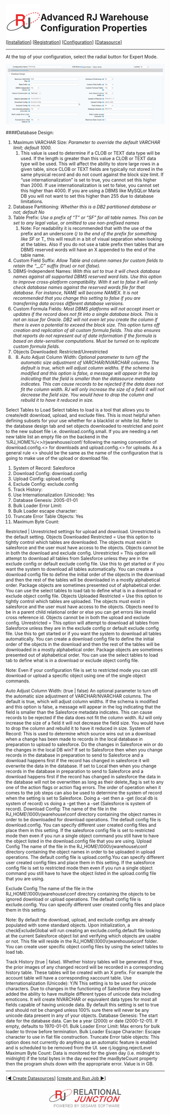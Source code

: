  <a href="http://www.sesamesoftware.com"><img align=left src="../images/RJOrbit110x110.png"></img></a>

# Advanced RJ Warehouse Configuration Properties

[[Installation](installguide.md)] [[Registration](RegistrationGuide.md)] [[Configuration](configurationGuide.md)] [[Datasource](DatasourceGuide.md)]

---

At the top of your configuration, select the radial button for Expert Mode.

![AdvancedConfigProps](../images/advconfigprop1.png)

####Database Design:

1. Maximum VARCHAR Size: *Parameter to override the default VARCHAR limit; default 1000.*
   1. This value is used to determine if a CLOB or TEXT data type will be used. If the length is greater than this value a CLOB or TEXT data type will be used.  This will affect the ability to store large rows in a given table, since CLOB or TEXT fields are typically not stored in the same physical record and do not count against the block size limit. If “use internationalization” is set to true, you cannot set this higher than 2000. If use internationalization is set to false, you cannot set this higher than 4000. If you are using a DBMS like MySQLor Maria DB you will not want to set this higher than 255 due to database limitations.
2. Database Partitioning: *Whether this is a DB2 partitioned database or not; default No*
3. Table Prefix: *Use a prefix of “T” or “SF” for all table names. This can be set to any legal value, or omitted to use non-prefixed names*
   1. Note: For readability it is recommended that with the use of the prefix and an underscore (_) to the end of the prefix for something like SF_ or T_ this will result in a bit of visual separation when looking at the tables. Also if you do not use a table prefix then tables that are DBMS reserved words will have an X appended to the end of the table name.
4. Custom Field Suffix: *Allow Table and column names for custom fields to retain the “__C” suffix (true) or not (false).*
5. DBMS-Independent Names: *With this set to true it will check database names against all supported DBMS reserved word lists. Use this option to improve cross-platform compatibility. With it set to false it will only check database names against the reserved words file for that database. For instance, NAME will become NAMEX. It is not recommended that you change this setting to false if you are transferring data across different database versions.*
6. Custom Formula Fields: *Most DBMS platforms will not accept insert or updates if the record does not fit into a single database block. This is not an issue for Oracle. DB2 will not even let you create the column if there is even a potential to exceed the block size. This option turns off creation and replication of all custom formula fields. This also ensures that reports do not represent out of date information if the formula is based on date-sensitive computations. Must be turned on to replicate custom formula fields.*
7. Objects Downloaded: Restricted/Unrestricted
8. 8. Auto Adjust Column Width: *Optional parameter to turn off the automatic size adjustment of VARCHAR/NVARCHAR columns. The default is true, which will adjust column widths. If the schema is modified and this option is false, a message will appear in the log indicating that the field is smaller than the datasource metadata indicates. This can cause records to be rejected if the data does not fit the column width.  RJ will only increase the size of a field it will not decrease the field size. You would have to drop the column and rebuild it to have it reduced in size.*

Select Tables to Load
Select tables to load is a tool that allows you to create/edit download, upload, and exclude files. This is most helpful when defining subsets for your use whether for a blacklist or white list. Refer to the database design tab and set objects downloaded to restricted and point to the new subset file i.e. download.config.small. If you are needing a net new table list an empty file on the backend in the %RJ_HOME%/<<AccountNumber>>/rjwarehouse/conf/ following the naming convention of download.config.<<name>> for downloads and upload.config.<<name>> for uploads. As a general rule <<name>> should be the same as the name of the configuration that is going to make use of the upload or download file.






1.  System of Record: Salesforce
2.  Download Config: download.config
3.  Upload Config: upload.config
4.  Exclude Config: exclude.config
5.  Track History: 
6.  Use Internationalization (Unicode): Yes
7.  Database Genesis: 2005-01-01
8.  Bulk Loader Error Limit: 	
9.  Bulk Loader escape character: 	
10. Truncate Error Table Objects: Yes
11. Maximum Byte Count: 	


Restricted | Unrestricted settings for upload and download. Unrestricted is the default setting.
Objects Downloaded
Restricted = Use this option to tightly control which tables are downloaded. The objects must exist in salesforce and the user must have access to the objects. Objects cannot be in both the download and exclude config.
Unrestricted = This option will attempt to download all tables from Salesforce unless they are in the exclude config or default exclude config file. Use this to get started or if you want the system to download all tables automatically. You can create a download config file to define the initial order of the objects in the download and then the rest of the tables will be downloaded in a mostly alphabetical order. Package objects are sometimes presented out of alphabetical order.
You can use the select tables to load tab to define what is in a download or exclude object config file.
Objects Uploaded
Restricted = Use this option to tightly control which tables are uploaded. The objects must exist in salesforce and the user must have access to the objects. Objects need to be in a parent child relational order or else you can get errors like invalid cross reference id. Objects cannot be in both the upload and exclude config.
Unrestricted = This option will attempt to download all tables from Salesforce unless they are in the exclude config or default exclude config file. Use this to get started or if you want the system to download all tables automatically. You can create a download config file to define the initial order of the objects in the download and then the rest of the tables will be downloaded in a mostly alphabetical order. Package objects are sometimes presented out of alphabetical order.
You can use the select tables to load tab to define what is in a download or exclude object config file.

Note: Even if your configuration file is set to restricted mode you can still download or upload a specific object using one of the single object commands.

Auto Adjust Column Width: (true | false) An optional parameter to turn off the automatic size adjustment of VARCHAR/NVARCHAR columns. The default is true, which will adjust column widths. If the schema is modified and this option is false, a message will appear in the log indicating that the field is smaller than the Salesforce metadata indicates. This can cause records to be rejected if the data does not fit the column width.  RJ will only increase the size of a field it will not decrease the field size. You would have to drop the column and rebuild it to have it reduced in size.
System of Record: This is used to determine which source wins out on a download when a change has been made to records in the local database in preparation to upload to salesforce. Do the changes in Salesforce win or do the changes in the local DB win? 
If set to Salesforce then when you change records in the database in preparation to send to Salesforce and a download happens first if the record has changed in salesforce it will overwrite the data in the database.
If set to Local then when you change records in the database in preparation to send to Salesforce and a download happens first if the record has changed in salesforce the data in the database will not be overwritten as long as their delete_flag is set to any one of the action flags or action flag errors.
The order of operation when it comes to the job steps can also be used to determine the system of record when the setting is set to Salesforce. Doing a -set then a -get (local db is system of record)  vs doing a -get then a -set (Salesforce is system of record).
Download Config:  The name of the file in the RJ_HOME\1000\rjwarehouse\conf directory containing the object names in order to be downloaded for download operations. The default config file is download.config. You can specify different user created config files and place them in this setting. If the salesforce config file is set to restricted mode then even if you run a single object command you still have to have the object listed in the download.config file that you are using.
Upload Config The name of the file in the RJ_HOME\1000\rjwarehouse\conf directory containing the object names in order to be uploaded in upload operations. The default config file is upload.config.You can specify different user created config files and place them in this setting. If the salesforce config file is set to restricted mode then even if you run a single object command you still have to have the object listed in the upload.config file that you are using.

Exclude Config The name of the file in the RJ_HOME\1000\rjwarehouse\conf directory containing the objects to be ignored download or upload operations. The default config file is exclude.config. You can specify different user created config files and place them in this setting.

Note: By default the download, upload, and exclude configs are already populated with some standard objects.  Upon initialization, a checkExcludeGlobal will run creating an exclude.config.default file looking at the current Salesforce object list and verifying which objects are usable or not.  This file will reside in the RJ_HOME\1000\rjwarehouse\conf folder. You can create user specific object config files by using the select tables to load tab.

Track History (true | false). Whether history tables will be generated. If true, the prior images of any changed record will be recorded in a corresponding history table. These tables will be created with an X prefix. For example the account table will have a corresponding xaccount table.
Use Internationalization (Unicode): Y/N This setting is to be used for unicode characters. Due to changes in the functioning of Salesforce they have added the ability to have multiple different types of unicode data including emoticons. It will create NVARCHAR or equivalent data types for most all fields capable of having unicode data. By default this setting is set to true and should not be changed unless 100% sure there will never be any unicode data present in any of your objects.
Database Genesis: The start date for the database data. Can be a year (2000) or date (2000-12-01). If empty, defaults to 1970-01-01.
Bulk Loader Error Limit: Max errors for bulk loader to throw before termination.
Bulk Loader Escape Character: Escape character to use in flat file construction.
Truncate Error table objects: This option does not currently do anything as an automatic feature is enabled and is scheduled to be removed from the UI. see  rj.logging.rejectLevel
Maximum Byte Count: Data is monitored for the given day (i.e. midnight to midnight) if the total bytes in the day exceed the maxByteCount property then the program shuts down with the appropriate error. Value is in GB.




---

[[&#9664; Create Datasources](DatasourceGuide.md)] [[create and Run Job &#9654;](JobSetup.md)]

<p align="center" >  <a href="http://www.sesamesoftware.com"><img align=center src="../images/poweredBy.png" height="80px"></img></a> </p>